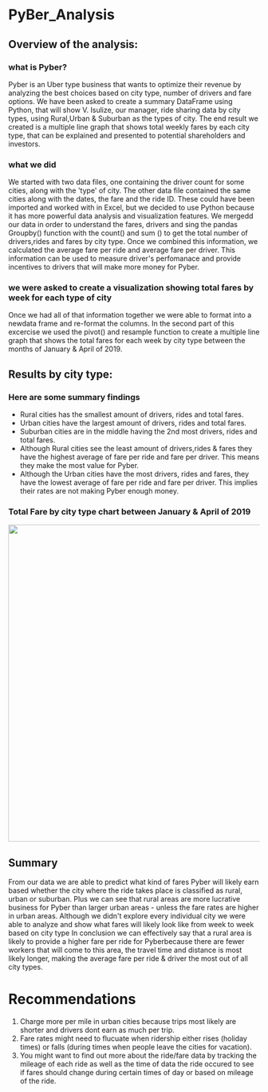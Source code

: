 # PyBer_Analysis

## Overview of the analysis:

### what is Pyber?
Pyber is an Uber type business that wants to optimize their revenue by analyzing the best choices based on city type, number of drivers and fare options. We have been asked to create a summary DataFrame using Python, that will show V. Isulize, our manager,  ride sharing data by city types, using Rural,Urban & Suburban as the types of city. The end result we created is a multiple line graph that shows total weekly fares by each city type, that can be explained and presented to potential shareholders and investors.

### what we did
We started with two data files, one containing the driver count for some cities, along with the 'type' of city. The other data file contained the same cities along with the dates, the fare and the ride ID. These could have been imported and worked with in Excel,  but we decided to use Python because it has more powerful data analysis and visualization features. We mergedd our data in order to understand the fares, drivers and sing the pandas Groupby() function with the count() and sum () to get the total number of drivers,rides and fares by city type. Once we combined this information, we calculated the average fare per ride and average fare per driver. This information can be used to measure driver's perfomanace and provide incentives to drivers that will make more money for Pyber.

### we were asked to create a visualization showing total fares by week for each type of city
Once we had all of that information together we were able to format into a newdata frame and re-format the columns. In the second part of this excercise we used the pivot() and resample function to create a multiple line graph that shows the total fares for each week by city type between the months of January & April of 2019. 

## Results by city type:

### Here are some summary findings
- Rural cities has the smallest amount of drivers, rides and total fares.
- Urban cities have the largest amount of drivers, rides and total fares.
- Suburban cities are in the middle having the 2nd most drivers, rides and total fares.
- Although Rural cities see the least amount of drivers,rides & fares they have the highest average of fare per ride and fare per driver. This means they make the most value for Pyber. 
- Although the Urban cities have the most drivers, rides and fares,  they have the lowest average of fare per ride and fare per driver. This implies their rates are not making Pyber enough money.



### Total Fare by city type chart between January & April of 2019

<img width="634" alt=" " src="">

## Summary

From our data we are able to predict what kind of fares Pyber will likely earn based whether the city where the ride takes place  is classified as rural, urban or suburban. Plus we can see that rural areas are more lucrative business for Pyber than larger urban areas - unless the fare rates are higher in urban areas. Although we didn't explore every individual city we were able to analyze and show what fares will likely look like from week to week based on city type In conclusion we can effectively say that a rural area is likely to provide a higher fare per ride for Pyberbecause there are fewer workers that will come to this area, the travel time and distance is most likely longer, making the average fare per ride & driver the most out of all city types.

# Recommendations 

1. Charge more per mile in urban cities because trips most likely are shorter and drivers dont earn as much per trip.
2. Fare rates might need to flucuate when ridership either rises (holiday times) or falls (during times when people leave the cities for vacation). 
3. You might want to find out more about the ride/fare data by tracking the mileage of each ride as well as the time of data the ride occured to see if fares should change during certain times of day or based on mileage of the ride.

